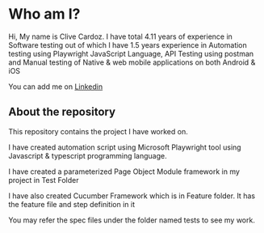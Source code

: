 # Who am I?
Hi, My name is Clive Cardoz. I have total 4.11 years of experience in Software testing out of which I have 1.5 years experience in Automation testing using Playwright JavaScript Language, API Testing using postman and Manual testing of Native & web mobile applications on both Android & iOS

You can add me on [Linkedin](https://www.linkedin.com/in/clivecardoz/)


## About the repository
This repository contains the project I have worked on.

I have created automation script using Microsoft Playwright tool using Javascript & typescript programming language.

I have created a parameterized Page Object Module framework in my project in Test Folder

I have also created Cucumber Framework which is in Feature folder. It has the feature file and step definition in it

You may refer the spec files under the folder named tests to see my work.
